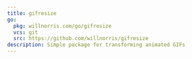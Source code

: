 ```yaml
---
title: gifresize
go:
  pkg: willnorris.com/go/gifresize
  vcs: git
  src: https://github.com/willnorris/gifresize
description: Simple package for transforming animated GIFs
---
```

